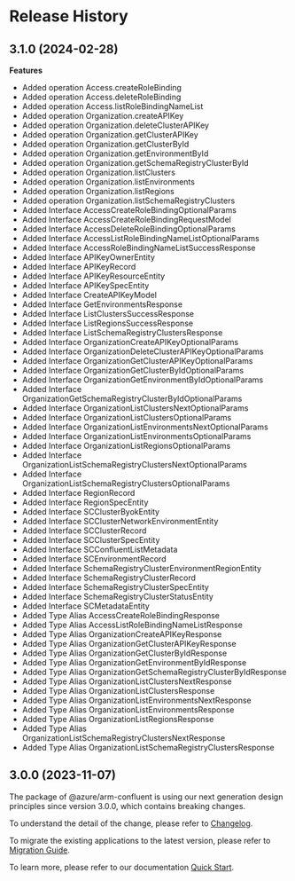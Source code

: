 # Release History
    
## 3.1.0 (2024-02-28)
    
**Features**

  - Added operation Access.createRoleBinding
  - Added operation Access.deleteRoleBinding
  - Added operation Access.listRoleBindingNameList
  - Added operation Organization.createAPIKey
  - Added operation Organization.deleteClusterAPIKey
  - Added operation Organization.getClusterAPIKey
  - Added operation Organization.getClusterById
  - Added operation Organization.getEnvironmentById
  - Added operation Organization.getSchemaRegistryClusterById
  - Added operation Organization.listClusters
  - Added operation Organization.listEnvironments
  - Added operation Organization.listRegions
  - Added operation Organization.listSchemaRegistryClusters
  - Added Interface AccessCreateRoleBindingOptionalParams
  - Added Interface AccessCreateRoleBindingRequestModel
  - Added Interface AccessDeleteRoleBindingOptionalParams
  - Added Interface AccessListRoleBindingNameListOptionalParams
  - Added Interface AccessRoleBindingNameListSuccessResponse
  - Added Interface APIKeyOwnerEntity
  - Added Interface APIKeyRecord
  - Added Interface APIKeyResourceEntity
  - Added Interface APIKeySpecEntity
  - Added Interface CreateAPIKeyModel
  - Added Interface GetEnvironmentsResponse
  - Added Interface ListClustersSuccessResponse
  - Added Interface ListRegionsSuccessResponse
  - Added Interface ListSchemaRegistryClustersResponse
  - Added Interface OrganizationCreateAPIKeyOptionalParams
  - Added Interface OrganizationDeleteClusterAPIKeyOptionalParams
  - Added Interface OrganizationGetClusterAPIKeyOptionalParams
  - Added Interface OrganizationGetClusterByIdOptionalParams
  - Added Interface OrganizationGetEnvironmentByIdOptionalParams
  - Added Interface OrganizationGetSchemaRegistryClusterByIdOptionalParams
  - Added Interface OrganizationListClustersNextOptionalParams
  - Added Interface OrganizationListClustersOptionalParams
  - Added Interface OrganizationListEnvironmentsNextOptionalParams
  - Added Interface OrganizationListEnvironmentsOptionalParams
  - Added Interface OrganizationListRegionsOptionalParams
  - Added Interface OrganizationListSchemaRegistryClustersNextOptionalParams
  - Added Interface OrganizationListSchemaRegistryClustersOptionalParams
  - Added Interface RegionRecord
  - Added Interface RegionSpecEntity
  - Added Interface SCClusterByokEntity
  - Added Interface SCClusterNetworkEnvironmentEntity
  - Added Interface SCClusterRecord
  - Added Interface SCClusterSpecEntity
  - Added Interface SCConfluentListMetadata
  - Added Interface SCEnvironmentRecord
  - Added Interface SchemaRegistryClusterEnvironmentRegionEntity
  - Added Interface SchemaRegistryClusterRecord
  - Added Interface SchemaRegistryClusterSpecEntity
  - Added Interface SchemaRegistryClusterStatusEntity
  - Added Interface SCMetadataEntity
  - Added Type Alias AccessCreateRoleBindingResponse
  - Added Type Alias AccessListRoleBindingNameListResponse
  - Added Type Alias OrganizationCreateAPIKeyResponse
  - Added Type Alias OrganizationGetClusterAPIKeyResponse
  - Added Type Alias OrganizationGetClusterByIdResponse
  - Added Type Alias OrganizationGetEnvironmentByIdResponse
  - Added Type Alias OrganizationGetSchemaRegistryClusterByIdResponse
  - Added Type Alias OrganizationListClustersNextResponse
  - Added Type Alias OrganizationListClustersResponse
  - Added Type Alias OrganizationListEnvironmentsNextResponse
  - Added Type Alias OrganizationListEnvironmentsResponse
  - Added Type Alias OrganizationListRegionsResponse
  - Added Type Alias OrganizationListSchemaRegistryClustersNextResponse
  - Added Type Alias OrganizationListSchemaRegistryClustersResponse
    
    
## 3.0.0 (2023-11-07)

The package of @azure/arm-confluent is using our next generation design principles since version 3.0.0, which contains breaking changes.

To understand the detail of the change, please refer to [Changelog](https://aka.ms/azsdk/js/mgmt/quickstart).

To migrate the existing applications to the latest version, please refer to [Migration Guide](https://aka.ms/js-track2-migration-guide).

To learn more, please refer to our documentation [Quick Start](https://aka.ms/azsdk/js/mgmt/quickstart ).
